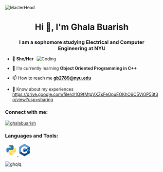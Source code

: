 ![MasterHead](https://cdn.pixabay.com/photo/2016/08/05/09/32/banner-1571872_960_720.jpg)
<h1 align="center">Hi 👋, I'm Ghala Buarish</h1>
<h3 align="center">I am a sophomore studying Electrical and Computer Engineering at NYU</h3>
<img align="right" alt="Coding" width="400" src="https://miro.medium.com/v2/resize:fit:700/1*krJsZsRUsIz3kCEW8VaC0A.gif">

- 🌱 **She/Her**

- 🧩 I’m currently learning **Object Oriented Programming in C++**

- 📫 How to reach me **gb2789@nyu.edu**

- 📄 Know about my experiences https://drive.google.com/file/d/1Q9fMtgVXZsFeOpuEOKhO6C5ViOP53t3o/view?usp=sharing

<h3 align="left">Connect with me:</h3>
<p align="left">
<a href="https://linkedin.com/in/ghalabuarish" target="blank"><img align="center" src="https://raw.githubusercontent.com/rahuldkjain/github-profile-readme-generator/master/src/images/icons/Social/linked-in-alt.svg" alt="ghalabuarish" height="30" width="40" /></a>
</p>

<h3 align="left">Languages and Tools:</h3>
<p align="left"> <a href="https://www.python.org" target="_blank" rel="noreferrer"> <img src="https://raw.githubusercontent.com/devicons/devicon/master/icons/python/python-original.svg" alt="python" width="40" height="40"/> </a> <a href="https://www.w3schools.com/cpp/" target="_blank" rel="noreferrer"> <img src="https://raw.githubusercontent.com/devicons/devicon/master/icons/cplusplus/cplusplus-original.svg" alt="cplusplus" width="40" height="40"/> </a> </p>

<p><img align="center" src="https://github-readme-stats.vercel.app/api/top-langs?username=ghqlq&show_icons=true&locale=en&layout=compact" alt="ghqlq" /></p>

